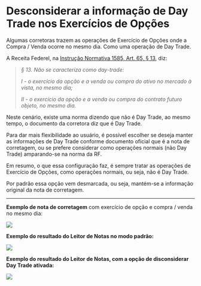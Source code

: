 # Desconsiderar a informação de Day Trade nos Exercícios de Opções

Algumas corretoras trazem as operações de Exercício de Opções onde a Compra / Venda ocorre no mesmo dia. Como uma operação de Day Trade.

A Receita Federel, na [Instrução Normativa 1585, Art. 65, § 13](http://normas.receita.fazenda.gov.br/sijut2consulta/link.action?visao=anotado\&idAto=67494#1563902), diz:

> _§ 13. Não se caracteriza como day-trade:_
>
> _I - o exercício da opção e a venda ou compra do ativo no mercado à vista, no mesmo dia;_
>
> _II - o exercício da opção e a venda ou compra do contrato futuro objeto, no mesmo dia._

Neste cenário, existe uma norma dizendo que não é Day Trade, ao mesmo tempo, o documento da corretora diz que é Day Trade.

Para dar mais flexibilidade ao usuário, é possível escolher se deseja manter as informações de Day Trade conforme documento oficial que é a nota de corretagem, ou se prefere considerar como operações normais (não Day Trade) amparando-se na norma da RF.

Em resumo, o que essa configuração faz, é sempre tratar as operações de Exercício de Opções, como operações normais, ou seja, não é Day Trade.

Por padrão essa opção vem desmarcada, ou seja, mantém-se a informação original da nota de corretagem.

***

**Exemplo de nota de corretagem** com exercício de opção e compra / venda no mesmo dia:

![](https://blackhole.customerly.io/attachments/ded6585e/accounts/29323/4399535d94657e8a0d9a9715659e6801/image.png)

**Exemplo do resultado do Leitor de Notas no modo padrão:**

![](https://blackhole.customerly.io/attachments/ded6585e/accounts/29323/5637c2e56ad5ae5fbb3b6574ed3c5d97/image.png)

**Exemplo do resultado do Leitor de Notas, com a opção de disconsiderar Day Trade ativada:**

![](https://blackhole.customerly.io/attachments/ded6585e/accounts/29323/7df3debb08008ecb8b991a9fafeafe36/image.png)
